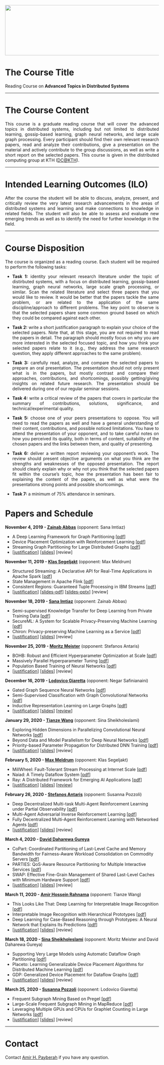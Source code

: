 <center><a href="https://dcatkth.github.io/"><img src="research.jpg" width="1400" height="165" align="center"></a></center>

# The Course Title
Reading Course on **Advanced Topics in Distributed Systems**

---
# The Course Content
<p align="justify">
This course is a graduate reading course that will cover the advanced topics in distributed systems, including but not limited to distributed learning, gossip-based learning, graph neural networks, and large scale graph processing. Every participant should find their own relevant research papers, read and analyze their contributions, give a presentation on the material and actively contribute to the group discussions, as well as write a short report on the selected papers. This course is given in the distributed computing group at KTH (<a href="https://dcatkth.github.io/">DC@KTH</a>).
</p>

---
# Intended Learning Outcomes (ILO)
<p align="justify">
After the course the student will be able to discuss, analyze, present, and critically review the very latest research advancements in the areas of distributed systems and learning and make connections to knowledge in related fields. The student will also be able to assess and evaluate new emerging trends as well as to identify the need for further knowledge in the field.
</p>

---
# Course Disposition
<p align="justify">
The course is organized as a reading course. Each student will be required to perform the following tasks:
<ul>
<li><p align="justify"><b>Task 1:</b> identity your relevant research literature under the topic of distirbuted systems, with a focus on distributed learning, gossip-based learning, graph neural networks, large scale graph processing, or similar. Scan the related literature and select three papers that you would like to review. It would be better that the papers tackle the same problem, or are related to the application of the same discipline/approach to different problems. The key point to observe is that the selected papers share some common ground based on which they could be compared against each other.</p></li>
<li><p align="justify"><b>Task 2:</b> write a short justification paragraph to explain your choice of the selected papers. Note that, at this stage, you are not required to read the papers in detail. The paragraph should mostly focus on why you are more interested in the selected focused topic, and how you think your selected papers relate to it (e.g., they address the same research question, they apply different approaches to the same problem).</li>
<li><p align="justify"><b>Task 3:</b> carefully read, analyze, and compare the selected papers to prepare an oral presentation. The presentation should not only present what is in the papers, but mostly contrast and compare their approaches, contributions, and shortcomings, possibly getting/giving insights on related future research. The presentation should be delivered during one of our regular seminar sessions.</li>
<li><p align="justify"><b>Task 4:</b> write a critical review of the papers that covers in particular the summary of contributions, solutions, significance, and technical/experimental quality.</li>
<li><p align="justify"><b>Task 5:</b> choose one of your peers presentations to oppose. You will need to read the papers as well and have a general understanding of their content, contributions, and possible noticed limitations. You have to attend the presentation of your opponent, and to take careful notes on how you perceived its quality, both in terms of content, suitability of the chosen papers and the links between them, and quality of presenting.</li>
<li><p align="justify"><b>Task 6:</b> deliver a written report reviewing your opponent’s work. The review should present objective arguments on what you think are the strengths and weaknesses of the opposed presentation. The report should clearly explain why or why not you think that the selected papers fit within the course’s topic, how the presentation has been fair to explaining the content of the papers, as well as what were the presentations strong points and possible shortcomings.</li>
<li><p align="justify"><b>Task 7:</b> a minimum of 75% attendance in seminars.</li>
</ul>
</p>

# Papers and Schedule
**November 4, 2019 - <a href="mailto:zainabab@kth.se">Zainab Abbas</a>** (opponent: Sana Imtiaz)
* A Deep Learning Framework for Graph Partitioning [[pdf](/papers/A%20Deep%20Learning%20Framework%20for%20Graph%20Partitioning.pdf)]
* Device Placement Optimization with Reinforcement Learning [[pdf](/papers/Device%20Placement%20Optimization%20with%20Reinforcement%20Learning.pdf)]
* Streaming Graph Partitioning for Large Distributed Graphs [[pdf](/papers/Streaming%20Graph%20Partitioning%20for%20Large%20Distributed%20Graphs.pdf)]
* [[justification](/justification/zainab.txt)] [[slides](/slides/zainab_20191104.pdf)] [review]

**November 11, 2019 - <a href="mailto:klasseg@kth.se">Klas Segeljakt</a>** (opponent: Max Meldrum)
* Structured Streaming: A Declarative API for Real-Time Applications in Apache Spark [[pdf](/papers/Structured%20Streaming:%20A%20Declarative%20API%20for%20Real-Time%20Applications%20in%20Apache%20Spark.pdf)]
* State Management in Apache Flink [[pdf](/papers/State%20Management%20in%20Apache%20Flink.pdf)]
* Consistent Regions: Guaranteed Tuple Processing in IBM Streams [[pdf](/papers/Consistent%20Regions:%20Guaranteed%20Tuple%20Processing%20in%20IBM%20Streams.pdf)]
* [[justification](/justification/klas.txt)] [[slides-pdf](/slides/klas_20191111.pdf)] [[slides-pptx](/slides/klas_20191111.pptx)] [review]

**November 18, 2019 - <a href="mailto:sanaim@kth.se">Sana Imtiaz</a>** (opponent: Zainab Abbas)
* Semi-supervised Knowledge Transfer for Deep Learning from Private Training Data [[pdf](/papers/Semi-supervised%20Knowledge%20Transfer%20for%20Deep%20Learning%20from%20Private%20Training%20Data.pdf)]
* SecureML: A System for Scalable Privacy-Preserving Machine Learning [[pdf](/papers/SecureML:%20A%20System%20for%20Scalable%20Privacy-Preserving%20Machine%20Learning.pdf)]
* Chiron: Privacy-preserving Machine Learning as a Service [[pdf](/papers/Chiron:%20Privacy-preserving%20Machine%20Learning%20as%20a%20Service.pdf)]
* [[justification](/justification/sana.txt)] [[slides](/slides/sana_20191118.pdf)] [review]

**November 25, 2019 - <a href="mailto:moritz@logicalclocks.com">Moritz Meister</a>** (opponent: Stefanos Antaris)
* BOHB: Robust and Efficient Hyperparameter Optimization at Scale [[pdf](/papers/BOHB:%20Robust%20and%20Efficient%20Hyperparameter%20Optimization%20at%20Scale.pdf)]
* Massively Parallel Hyperparameter Tuning [[pdf](/papers/Massively%20Parallel%20Hyperparameter%20Tuning.pdf)]
* Population Based Training of Neural Networks [[pdf](/papers/Population%20Based%20Training%20of%20Neural%20Networks.pdf)]
* [[justification](/justification/moritz.txt)] [[slides](/slides/moritz_20191125.pdf)] [review]

**December 16, 2019 - <a href="mailto:lodovico@kth.se">Lodovico Giaretta</a>** (opponent: Negar Safinianaini)
* Gated Graph Sequence Neural Networks [[pdf](/papers/Gated%20Graph%20Sequence%20Neural%20Networks.pdf)]
* Semi-Supervised Classification with Graph Convolutional Networks [[pdf](/papers/Semi-Supervised%20Classification%20with%20Graph%20Convolutional%20Networks.pdf)]
* Inductive Representation Learning on Large Graphs [[pdf](/papers/Inductive%20Representation%20Learning%20on%20Large%20Graphs.pdf)]
* [[justification](/justification/lodovico.txt)] [[slides](/slides/lodovico_20191216.pdf)] [[review](/slides/lodovico_paper_review.pdf)]

**January 29, 2020 - <a href="mailto:tianzew@kth.se">Tianze Wang</a>** (opponent: Sina Sheikholeslami)
* Exploring Hidden Dimensions in Parallelizing Convolutional Neural Networks [[pdf](/papers/Exploring%20Hidden%20Dimensions%20in%20Parallelizing%20Convolutional%20Neural%20Networks.pdf)]
* Beyond Data and Model Parallelism for Deep Neural Networks [[pdf](/papers/Beyond%20Data%20and%20Model%20Parallelism%20for%20Deep%20Neural%20Networks.pdf)]
* Priority-based Parameter Propagation for Distributed DNN Training [[pdf](/papers/Priority-based%20Parameter%20Propagation%20for%20Distributed%20DNN%20Training.pdf)]
* [[justification](/justification/tianze.txt)] [[slides](/slides/tianze_20200129.pdf)] [review]

**February 5, 2020 - <a href="mailto:mmeldrum@kth.se">Max Meldrum</a>** (opponent: Klas Segeljakt)
* MillWheel: Fault-Tolerant Stream Processing at Internet Scale [[pdf](/papers/MillWheel:%20Fault-Tolerant%20Stream%20Processing%20at%20Internet%20Scale.pdf)]
* Naiad: A Timely Dataflow System [[pdf](/papers/Naiad:%20A%20Timely%20Dataflow%20System.pdf)]
* Ray: A Distributed Framework for Emerging AI Applications [[pdf](/papers/Ray:%20A%20Distributed%20Framework%20for%20Emerging%20AI%20Applications.pdf)]
* [[justification](/justification/max.txt)] [[slides](/slides/max_20200205.pdf)] [[review](/slides/max_paper_review.pdf)]

**February 26, 2020 - <a href="mailto:antaris@kth.se">Stefanos Antaris</a>** (opponent: Susanna Pozzoli)
* Deep Decentralized Multi-task Multi-Agent Reinforcement Learning under Partial Observability [[pdf](/papers/Deep%20Decentralized%20Multi-task%20Multi-Agent%20Reinforcement%20Learning%20under%20Partial%20Observability.pdf)]
* Multi-Agent Adversarial Inverse Reinforcement Learning [[pdf](/papers/Multi-Agent%20Adversarial%20Inverse%20Reinforcement%20Learning.pdf)]
* Fully Decentralized Multi-Agent Reinforcement Learning with Networked Agents [[pdf](/papers/Fully%20Decentralized%20Multi-Agent%20Reinforcement%20Learning%20with%20Networked%20Agents.pdf)]
* [[justification](/justification/stefanos.txt)] [[slides](/slides/stefanos_20200226.pdf)] [review]

<!--
**February 24, 2020 - <a href="mailto:negars@kth.se">Negar Safinianaini</a>** (opponent: Amir Hossein Rahnama)
* zipHMMlib: A Highly Optimised HMM Library Exploiting Repetitions in the Input to Speed Up the Forward Algorithm [[pdf](https://github.com/dcatkth/readinggroup/blob/master/papers/zipHMMlib:%20A%20Highly%20Optimised%20HMM%20Library%20Exploiting%20Repetitions%20in%20the%20Input%20to%20Speed%20Up%20the%20Forward%20Algorithm.pdf)]
* Fast Bayesian Inference of Copy Number Variants using Hidden Markov Models with Wavelet Compression [[pdf](/papers/Fast%20Bayesian%20Inference%20of%20Copy%20Number%20Variants%20using%20Hidden%20Markov%20Models%20with%20Wavelet%20Compression.PDF)]
* Spectral Learning of Mixture of Hidden Markov Models [[pdf](/papers/Spectral%20Learning%20of%20Mixture%20of%20Hidden%20Markov%20Models.pdf)]
* [[justification](/justification/negar.txt)] [slides]
-->

**March 4, 2020 - <a href="mailto:daharewa@kth.se">David Daharewa Gureya</a>** 
* CoPart: Coordinated Partitioning of Last-Level Cache and Memory Bandwidth for Fairness-Aware Workload Consolidation on Commodity Servers [[pdf](/papers/CoPart:%20Coordinated%20Partitioning%20of%20Last-Level%20Cache%20and%20Memory%20Bandwidth%20for%20Fairness-Aware%20Workload%20Consolidation%20on%20Commodity%20Servers.pdf)]
* PARTIES: QoS-Aware Resource Partitioning for Multiple Interactive Services [[pdf](/papers/PARTIES:%20QoS-Aware%20Resource%20Partitioning%20for%20Multiple%20Interactive%20Services.pdf)]
* SWAP: Effective Fine-Grain Management of Shared Last-Level Caches with Minimum Hardware Support [[pdf](/papers/SWAP:%20Effective%20Fine-Grain%20Management%20of%20Shared%20Last-Level%20Caches%20with%20Minimum%20Hardware%20Support.pdf)]
* [[justification](/justification/david.txt)] [[slides](/slides/david_20200304.pdf)] [review]

**March 11, 2020 - <a href="mailto:arahnama@kth.se">Amir Hossein Rahnama</a>** (opponent: Tianze Wang)
* This Looks Like That: Deep Learning for Interpretable Image Recognition [[pdf](/papers/This%20Looks%20Like%20That:%20Deep%20Learning%20for%20Interpretable%20Image%20Recognition.pdf)]
* Interpretable Image Recognition with Hierarchical Prototypes [[pdf](/papers/Interpretable%20Image%20Recognition%20with%20Hierarchical%20Prototypes.pdf)]
* Deep Learning for Case-Based Reasoning through Prototypes: A Neural Network that Explains Its Predictions [[pdf](/papers/Deep%20Learning%20for%20Case-Based%20Reasoning%20through%20Prototypes:%20A%20Neural%20Network%20that%20Explains%20Its%20Predictions.pdf)]
* [[justification](/justification/amir.txt)] [[slides](/slides/amir_20200311.pdf)] [review]

**March 18, 2020 - <a href="mailto:sinash@kth.se">Sina Sheikholeslami</a>** (opponent: Moritz Meister and David Daharewa Gureya)
* Supporting Very Large Models using Automatic Dataflow Graph Partitioning [[pdf](/papers/Supporting%20Very%20Large%20Models%20using%20Automatic%20Dataflow%20Graph%20Partitioning.pdf)]
* Placeto: Learning Generalizable Device Placement Algorithms for Distributed Machine Learning [[pdf](/papers/Placeto:%20Learning%20Generalizable%20Device%20Placement%20Algorithms%20for%20Distributed%20Machine%20Learning.pdf)]
* GDP: Generalized Device Placement for Dataflow Graphs [[pdf](/papers/GDP:%20Generalized%20Device%20Placement%20for%20Dataflow%20Graphs.pdf)]
* [[justification](/justification/sina.txt)] [[slides](/slides/sina_20200318.pdf)] [review]

**March 25, 2020 - <a href="mailto:spozzoli@kth.se">Susanna Pozzoli</a>** (opponent: Lodovico Giaretta)
* Frequent Subgraph Mining Based on Pregel [[pdf](/papers/Frequent%20Subgraph%20Mining%20Based%20on%20Pregel.pdf)]
* Large-Scale Frequent Subgraph Mining in MapReduce [[pdf](/papers/Large-Scale%20Frequent%20Subgraph%20Mining%20in%20MapReduce.pdf)]
* Leveraging Multiple GPUs and CPUs for Graphlet Counting in Large Networks [[pdf](/papers/Leveraging%20Multiple%20GPUs%20and%20CPUs%20for%20Graphlet%20Counting%20in%20Large%20Networks.pdf)]
* [[justification](/justification/susanna.txt)] [[slides](/slides/sussana_20200325.pdf)] [review]

---
# Contact
Contact [Amir H. Payberah](https://payberah.github.io/) if you have any question.

<!--
# Enrollment
Those who are interested in registering for this course and gaining credits, please make sure to have your name on the following list before September 30, 2019: [link](https://docs.google.com/spreadsheets/d/1dLaYwNC9rXUTi-UcTtT_07dEMjo5xVUVvZ25G1v1Pz4/edit?usp=sharing)
-->
